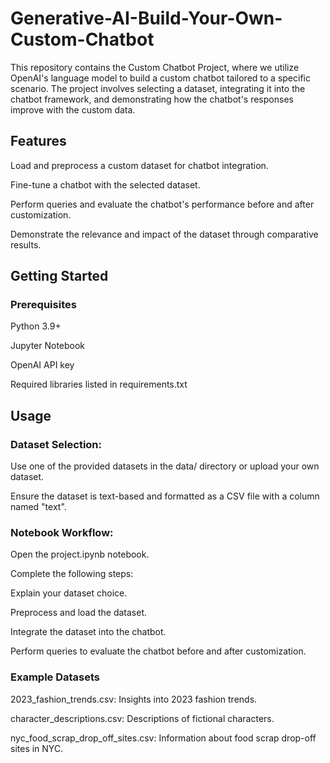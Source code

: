 # Generative-AI-Build-Your-Own-Custom-Chatbot
This repository contains the Custom Chatbot Project, where we utilize OpenAI's language model to build a custom chatbot tailored to a specific scenario. The project involves selecting a dataset, integrating it into the chatbot framework, and demonstrating how the chatbot's responses improve with the custom data.

## Features
Load and preprocess a custom dataset for chatbot integration.

Fine-tune a chatbot with the selected dataset.

Perform queries and evaluate the chatbot's performance before and after customization.

Demonstrate the relevance and impact of the dataset through comparative results.

## Getting Started
### Prerequisites
Python 3.9+

Jupyter Notebook

OpenAI API key

Required libraries listed in requirements.txt

## Usage
### Dataset Selection:
Use one of the provided datasets in the data/ directory or upload your own dataset.

Ensure the dataset is text-based and formatted as a CSV file with a column named "text".

### Notebook Workflow:
Open the project.ipynb notebook.

Complete the following steps:

Explain your dataset choice.

Preprocess and load the dataset.

Integrate the dataset into the chatbot.

Perform queries to evaluate the chatbot before and after customization.

### Example Datasets
2023_fashion_trends.csv: Insights into 2023 fashion trends.

character_descriptions.csv: Descriptions of fictional characters.

nyc_food_scrap_drop_off_sites.csv: Information about food scrap drop-off sites in NYC.
